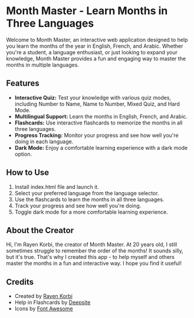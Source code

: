 # Month Master - Learn Months in Three Languages

Welcome to Month Master, an interactive web application designed to help you learn the months of the year in English, French, and Arabic. Whether you're a student, a language enthusiast, or just looking to expand your knowledge, Month Master provides a fun and engaging way to master the months in multiple languages.

## Features

*   **Interactive Quiz:** Test your knowledge with various quiz modes, including Number to Name, Name to Number, Mixed Quiz, and Hard Mode.
*   **Multilingual Support:** Learn the months in English, French, and Arabic.
*   **Flashcards:** Use interactive flashcards to memorize the months in all three languages.
*   **Progress Tracking:** Monitor your progress and see how well you're doing in each language.
*   **Dark Mode:** Enjoy a comfortable learning experience with a dark mode option.

## How to Use
1.  Install index.html file and launch it.
2.  Select your preferred language from the language selector.
3.  Use the flashcards to learn the months in all three languages.
4.  Track your progress and see how well you're doing.
5.  Toggle dark mode for a more comfortable learning experience.

## About the Creator

Hi, I'm Rayen Korbi, the creator of Month Master. At 20 years old, I still sometimes struggle to remember the order of the months! It sounds silly, but it's true. That's why I created this app - to help myself and others master the months in a fun and interactive way. I hope you find it useful!


## Credits

*   Created by [Rayen Korbi](https://github.com/korbirayen)
*   Help in Flashcards by [Deepsite](https://huggingface.co/spaces/enzostvs/deepsite)
*   Icons by [Font Awesome](https://fontawesome.com/icons)

